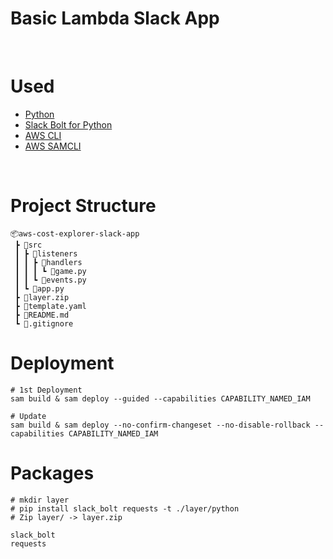 # Basic Lambda Slack App
<br/>

# Used
- [Python](https://www.python.org/downloads/)
- [Slack Bolt for Python](https://github.com/slackapi/bolt-python)
- [AWS CLI](https://aws.amazon.com/ko/cli/)
- [AWS SAMCLI](https://docs.aws.amazon.com/ko_kr/serverless-application-model/latest/developerguide/install-sam-cli.html#install-sam-cli-instructions)

<br/>

# Project Structure
```
📦aws-cost-explorer-slack-app
 ┣ 📂src
 ┃ ┣ 📂listeners
 ┃ ┃ ┣ 📂handlers
 ┃ ┃ ┃ ┗ 📜game.py
 ┃ ┃ ┗ 📜events.py
 ┃ ┗ 📜app.py
 ┣ 📜layer.zip
 ┣ 📜template.yaml
 ┣ 📜README.md
 ┗ 📜.gitignore
```

# Deployment
```
# 1st Deployment
sam build & sam deploy --guided --capabilities CAPABILITY_NAMED_IAM

# Update
sam build & sam deploy --no-confirm-changeset --no-disable-rollback --capabilities CAPABILITY_NAMED_IAM
```

# Packages
```
# mkdir layer
# pip install slack_bolt requests -t ./layer/python
# Zip layer/ -> layer.zip

slack_bolt
requests
```
